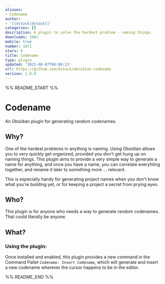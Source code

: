 ```yaml
---
aliases:
- Codename
author:
- '[[dstack|dstack]]'
categories: []
description: A plugin to solve the hardest problem - naming things.
downloads: 3481
mobile: true
number: 1071
stars: 6
title: Codename
type: plugin
updated: '2023-08-07T04:00:13'
url: https://github.com/dstack/obsidian-codename
version: 1.0.0
---
```


%% README_START %%

# Codename
An Obsidian plugin for generating random codenames.

## Why?
One of the hardest problems in anything is naming.  Using Obsidian allows you to very quickly get organized, provided you don't get hung up on naming things.  This plugin aims to provide a very simple way to generate a name for anything, and once you have a name, you can correlate everyhting together, and rename it later to something more ... relevant.

This is especially handy for generating project names when you don't know what you're building yet, or for keeping a project a secret from prying eyes.

## Who?
This plugin is for anyone who needs a way to generate random codenames.  That could literally be anyone.


## What?
### Using the plugin:
Once installed and enabled, this plugin provides a new command in the Command Pallet `Codename: Insert Codename`, which will generate and insert a new codename wherever the cursor happens to be in the editor.


%% README_END %%